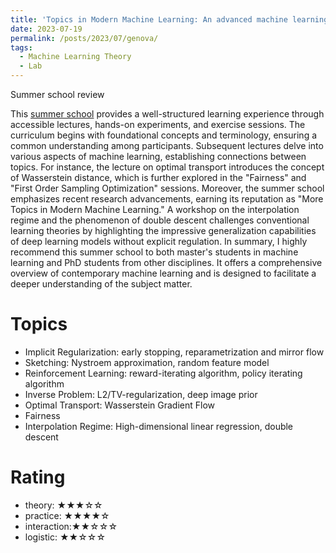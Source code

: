 ```yaml
---
title: 'Topics in Modern Machine Learning: An advanced machine learning course (19/06/2023 - 23/06/2023)'
date: 2023-07-19
permalink: /posts/2023/07/genova/
tags:
  - Machine Learning Theory
  - Lab
---
```


Summer school review 

This [summer school](https://malga.unige.it/education/schools/modml) provides a well-structured learning experience through accessible lectures, hands-on experiments, and exercise sessions. The curriculum begins with foundational concepts and terminology, ensuring a common understanding among participants. Subsequent lectures delve into various aspects of machine learning, establishing connections between topics. For instance, the lecture on optimal transport introduces the concept of Wasserstein distance, which is further explored in the "Fairness" and "First Order Sampling Optimization" sessions.
Moreover, the summer school emphasizes recent research advancements, earning its reputation as "More Topics in Modern Machine Learning." A workshop on the interpolation regime and the phenomenon of double descent challenges conventional learning theories by highlighting the impressive generalization capabilities of deep learning models without explicit regulation.
In summary, I highly recommend this summer school to both master's students in machine learning and PhD students from other disciplines. It offers a comprehensive overview of contemporary machine learning and is designed to facilitate a deeper understanding of the subject matter.


Topics
======
* Implicit Regularization: early stopping, reparametrization and mirror flow
* Sketching: Nystroem approximation, random feature model
* Reinforcement Learning: reward-iterating algorithm, policy iterating algorithm
* Inverse Problem: L2/TV-regularization, deep image prior
* Optimal Transport: Wasserstein Gradient Flow
* Fairness
* Interpolation Regime: High-dimensional linear regression, double descent

Rating
======
- theory: ★★★☆☆
- practice: ★★★★☆
- interaction:★★☆☆☆
- logistic: ★★☆☆☆

